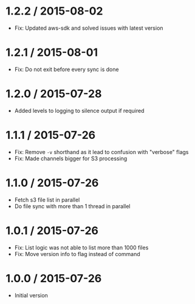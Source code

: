 
1.2.2 / 2015-08-02
==================

  * Fix: Updated aws-sdk and solved issues with latest version

1.2.1 / 2015-08-01
==================

  * Fix: Do not exit before every sync is done

1.2.0 / 2015-07-28
==================

  * Added levels to logging to silence output if required

1.1.1 / 2015-07-26
==================

  * Fix: Remove `-v` shorthand as it lead to confusion with "verbose" flags
  * Fix: Made channels bigger for S3 processing

1.1.0 / 2015-07-26
==================

  * Fetch s3 file list in parallel
  * Do file sync with more than 1 thread in parallel

1.0.1 / 2015-07-26
==================

  * Fix: List logic was not able to list more than 1000 files
  * Fix: Move version info to flag instead of command

1.0.0 / 2015-07-26
==================

 * Initial version

